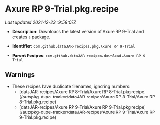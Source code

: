 # Axure RP 9-Trial.pkg.recipe

_Last updated 2021-12-23 19:58:07Z_

- **Description**: Downloads the latest version of Axure RP 9-Trial and creates a package.

- **Identifier**: `com.github.dataJAR-recipes.pkg.Axure RP 9-Trial`

- **Parent Recipes**: `com.github.dataJAR-recipes.download.Axure RP 9-Trial`

## Warnings

- These recipes have duplicate filenames, ignoring numbers:
    - [dataJAR-recipes/Axure RP 8-Trial/Axure RP 8-Trial.pkg.recipe](/autopkg-dupe-tracker/dataJAR-recipes/Axure RP 8-Trial/Axure RP 8-Trial.pkg.recipe)
    - [dataJAR-recipes/Axure RP 9-Trial/Axure RP 9-Trial.pkg.recipe](/autopkg-dupe-tracker/dataJAR-recipes/Axure RP 9-Trial/Axure RP 9-Trial.pkg.recipe)